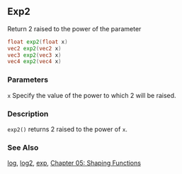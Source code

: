 ## Exp2
Return 2 raised to the power of the parameter

```glsl
float exp2(float x)  
vec2 exp2(vec2 x)  
vec3 exp2(vec3 x)  
vec4 exp2(vec4 x)
```

### Parameters
```x``` Specify the value of the power to which 2 will be raised.

### Description
```exp2()``` returns 2 raised to the power of ```x```.

<div class="simpleFunction" data="y = exp2(x); "></div>

### See Also

[log](index.html#log.md), [log2](index.html#log2.md), [exp](index.html#exp.md), [Chapter 05: Shaping Functions](../05/)